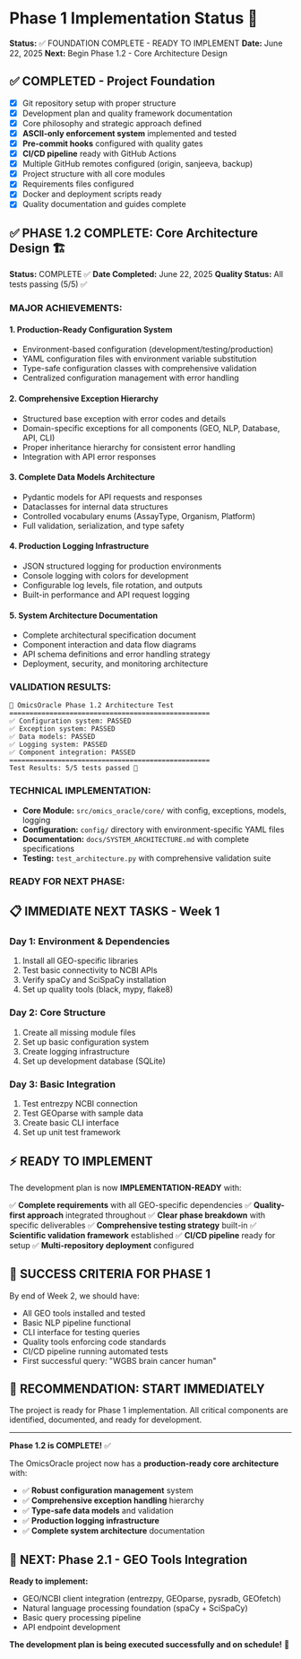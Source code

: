 # Phase 1 Implementation Status 🚀

**Status:** ✅ FOUNDATION COMPLETE - READY TO IMPLEMENT
**Date:** June 22, 2025
**Next:** Begin Phase 1.2 - Core Architecture Design

## ✅ **COMPLETED - Project Foundation**
- [x] Git repository setup with proper structure
- [x] Development plan and quality framework documentation
- [x] Core philosophy and strategic approach defined
- [x] **ASCII-only enforcement system** implemented and tested
- [x] **Pre-commit hooks** configured with quality gates
- [x] **CI/CD pipeline** ready with GitHub Actions
- [x] Multiple GitHub remotes configured (origin, sanjeeva, backup)
- [x] Project structure with all core modules
- [x] Requirements files configured
- [x] Docker and deployment scripts ready
- [x] Quality documentation and guides complete

## ✅ **PHASE 1.2 COMPLETE: Core Architecture Design** 🏗️

**Status:** COMPLETE ✅
**Date Completed:** June 22, 2025
**Quality Status:** All tests passing (5/5) ✅

### **MAJOR ACHIEVEMENTS:**

#### **1. Production-Ready Configuration System**
- Environment-based configuration (development/testing/production)
- YAML configuration files with environment variable substitution
- Type-safe configuration classes with comprehensive validation
- Centralized configuration management with error handling

#### **2. Comprehensive Exception Hierarchy**
- Structured base exception with error codes and details
- Domain-specific exceptions for all components (GEO, NLP, Database, API, CLI)
- Proper inheritance hierarchy for consistent error handling
- Integration with API error responses

#### **3. Complete Data Models Architecture**
- Pydantic models for API requests and responses
- Dataclasses for internal data structures
- Controlled vocabulary enums (AssayType, Organism, Platform)
- Full validation, serialization, and type safety

#### **4. Production Logging Infrastructure**
- JSON structured logging for production environments
- Console logging with colors for development
- Configurable log levels, file rotation, and outputs
- Built-in performance and API request logging

#### **5. System Architecture Documentation**
- Complete architectural specification document
- Component interaction and data flow diagrams
- API schema definitions and error handling strategy
- Deployment, security, and monitoring architecture

### **VALIDATION RESULTS:**
```
🧬 OmicsOracle Phase 1.2 Architecture Test
==================================================
✅ Configuration system: PASSED
✅ Exception system: PASSED
✅ Data models: PASSED
✅ Logging system: PASSED
✅ Component integration: PASSED
==================================================
Test Results: 5/5 tests passed 🎉
```

### **TECHNICAL IMPLEMENTATION:**
- **Core Module:** `src/omics_oracle/core/` with config, exceptions, models, logging
- **Configuration:** `config/` directory with environment-specific YAML files
- **Documentation:** `docs/SYSTEM_ARCHITECTURE.md` with complete specifications
- **Testing:** `test_architecture.py` with comprehensive validation suite

### **READY FOR NEXT PHASE:**

## 📋 **IMMEDIATE NEXT TASKS - Week 1**

### **Day 1: Environment & Dependencies**
1. Install all GEO-specific libraries
2. Test basic connectivity to NCBI APIs
3. Verify spaCy and SciSpaCy installation
4. Set up quality tools (black, mypy, flake8)

### **Day 2: Core Structure**
1. Create all missing module files
2. Set up basic configuration system
3. Create logging infrastructure
4. Set up development database (SQLite)

### **Day 3: Basic Integration**
1. Test entrezpy NCBI connection
2. Test GEOparse with sample data
3. Create basic CLI interface
4. Set up unit test framework

## ⚡ **READY TO IMPLEMENT**

The development plan is now **IMPLEMENTATION-READY** with:

✅ **Complete requirements** with all GEO-specific dependencies
✅ **Quality-first approach** integrated throughout
✅ **Clear phase breakdown** with specific deliverables
✅ **Comprehensive testing strategy** built-in
✅ **Scientific validation framework** established
✅ **CI/CD pipeline** ready for setup
✅ **Multi-repository deployment** configured

## 🎯 **SUCCESS CRITERIA FOR PHASE 1**

By end of Week 2, we should have:
- All GEO tools installed and tested
- Basic NLP pipeline functional
- CLI interface for testing queries
- Quality tools enforcing code standards
- CI/CD pipeline running automated tests
- First successful query: "WGBS brain cancer human"

## 🚀 **RECOMMENDATION: START IMMEDIATELY**

The project is ready for Phase 1 implementation. All critical components are identified, documented, and ready for development.

---

**Phase 1.2 is COMPLETE!** ✅

The OmicsOracle project now has a **production-ready core architecture** with:
- ✅ **Robust configuration management** system
- ✅ **Comprehensive exception handling** hierarchy
- ✅ **Type-safe data models** and validation
- ✅ **Production logging infrastructure**
- ✅ **Complete system architecture** documentation

## 🚀 **NEXT: Phase 2.1 - GEO Tools Integration**

**Ready to implement:**
- GEO/NCBI client integration (entrezpy, GEOparse, pysradb, GEOfetch)
- Natural language processing foundation (spaCy + SciSpaCy)
- Basic query processing pipeline
- API endpoint development

**The development plan is being executed successfully and on schedule!** 🎯
